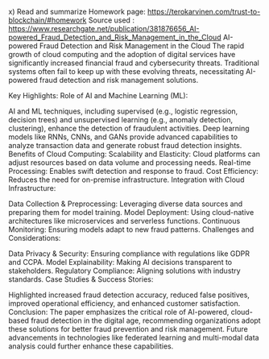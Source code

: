 x) Read and summarize 
Homework page: https://terokarvinen.com/trust-to-blockchain/#homework
Source used : https://www.researchgate.net/publication/381876656_AI-powered_Fraud_Detection_and_Risk_Management_in_the_Cloud
AI-powered Fraud Detection and Risk Management in the Cloud
The rapid growth of cloud computing and the adoption of digital services have significantly increased financial fraud and cybersecurity threats. Traditional systems often fail to keep up with these evolving threats, necessitating AI-powered fraud detection and risk management solutions.

Key Highlights:
Role of AI and Machine Learning (ML):

AI and ML techniques, including supervised (e.g., logistic regression, decision trees) and unsupervised learning (e.g., anomaly detection, clustering), enhance the detection of fraudulent activities.
Deep learning models like RNNs, CNNs, and GANs provide advanced capabilities to analyze transaction data and generate robust fraud detection insights.
Benefits of Cloud Computing:
Scalability and Elasticity: Cloud platforms can adjust resources based on data volume and processing needs.
Real-time Processing: Enables swift detection and response to fraud.
Cost Efficiency: Reduces the need for on-premise infrastructure.
Integration with Cloud Infrastructure:

Data Collection & Preprocessing: Leveraging diverse data sources and preparing them for model training.
Model Deployment: Using cloud-native architectures like microservices and serverless functions.
Continuous Monitoring: Ensuring models adapt to new fraud patterns.
Challenges and Considerations:

Data Privacy & Security: Ensuring compliance with regulations like GDPR and CCPA.
Model Explainability: Making AI decisions transparent to stakeholders.
Regulatory Compliance: Aligning solutions with industry standards.
Case Studies & Success Stories:

Highlighted increased fraud detection accuracy, reduced false positives, improved operational efficiency, and enhanced customer satisfaction.
Conclusion:
The paper emphasizes the critical role of AI-powered, cloud-based fraud detection in the digital age, recommending organizations adopt these solutions for better fraud prevention and risk management. Future advancements in technologies like federated learning and multi-modal data analysis could further enhance these capabilities.

